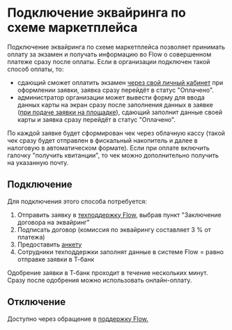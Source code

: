 # Подключение эквайринга по схеме маркетплейса

Подключение эквайринга по схеме маркетплейса позволяет принимать оплату за экзамен и получать информацию во Flow о совершенном платеже сразу после оплаты. Если в организации подключен такой способ оплаты, то:&#x20;

* сдающий сможет оплатить экзамен [через свой личный кабинет](oplata-pri-onlain-podache-zayavki.md) при оформлении заявки, заявка сразу перейдёт в статус "Оплачено".&#x20;
* администратор организации может вывести форму для ввода данных карты на экран сразу после заполнения данных в заявке ([при подаче заявки на площадке](oplata-na-ploshadke.md)), сдающий заполнит данные своей карты и заявка сразу перейдёт в статус "Оплачено".

По каждой заявке будет сформирован чек через облачную кассу (такой чек сразу будет отправлен в фискальный накопитель и далее в налоговую в автоматическом формате). Если при оплате включить галочку "получить квитанции", то чек можно дополнительно получить на указанную почту.

## Подключение

Для подключения этого способа потребуется:

1. Отправить заявку в [техподдержку Flow](https://forms.yandex.ru/cloud/662cbe9243f74fea695ffa27/), выбрав пункт "Заключение договора на эквайринг"
2. Подписать договор (комиссия по эквайрингу составляет 3 % от платежа)
3. Предоставить [анкету](anketa-dlya-t-banka.md)
4. Сотрудники техподдержки заполнят данные в системе Flow =  равно отправке заявки в Т-банк

Одобрение заявки в Т-банк проходит в течение нескольких минут. Сразу после одобрения можно использовать онлайн-оплату.

## Отключение

Доступно через обращение в [поддержку Flow. ](https://forms.yandex.ru/cloud/662cbe9243f74fea695ffa27/)
